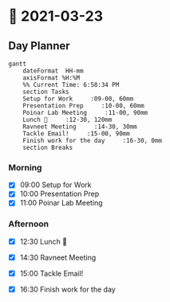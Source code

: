 # 📆 2021-03-23

## Day Planner
```mermaid
gantt
    dateFormat  HH-mm
    axisFormat %H:%M
    %% Current Time: 6:58:34 PM
    section Tasks
    Setup for Work     :09-00, 60mm
    Presentation Prep     :10-00, 60mm
    Poinar Lab Meeting     :11-00, 90mm
    Lunch 🍙     :12-30, 120mm
    Ravneet Meeting     :14-30, 30mm
    Tackle Email!     :15-00, 90mm
    Finish work for the day     :16-30, 0mm
    section Breaks

```

### Morning

- [x] 09:00 Setup for Work
- [x] 10:00 Presentation Prep
- [x] 11:00 Poinar Lab Meeting

### Afternoon
- [x] 12:30 Lunch 🍙
- [x] 14:30 Ravneet Meeting
- [x] 15:00 Tackle Email!
- [x] 16:30 Finish work for the day

